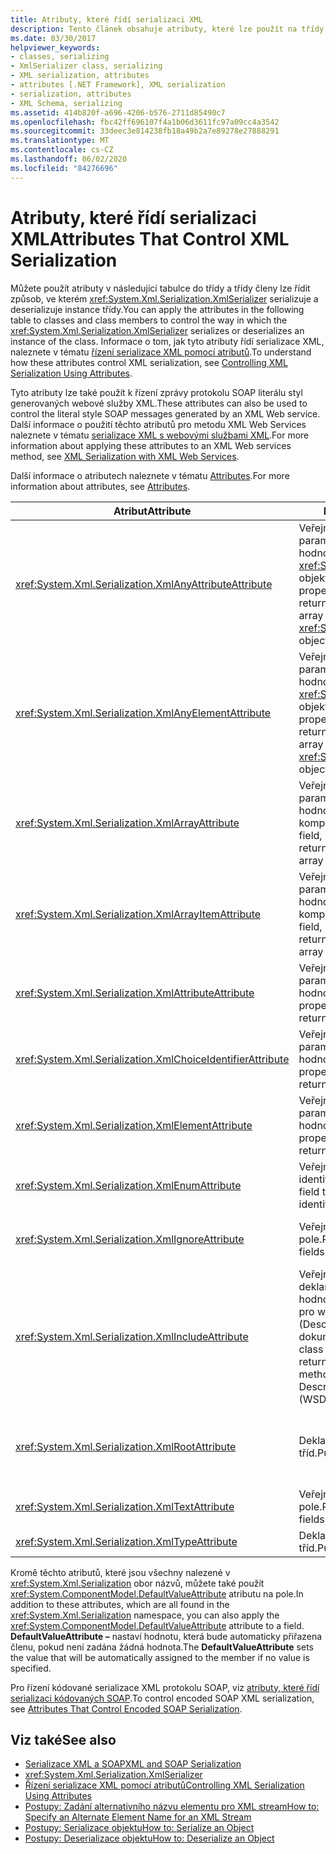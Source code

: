 ```yaml
---
title: Atributy, které řídí serializaci XML
description: Tento článek obsahuje atributy, které lze použít na třídy a členy třídy pro řízení způsobu, jakým objekt XmlSerializer serializace nebo deserializace instance třídy.
ms.date: 03/30/2017
helpviewer_keywords:
- classes, serializing
- XmlSerializer class, serializing
- XML serialization, attributes
- attributes [.NET Framework], XML serialization
- serialization, attributes
- XML Schema, serializing
ms.assetid: 414b820f-a696-4206-b576-2711d85490c7
ms.openlocfilehash: fbc42ff696107f4a1b06d3611fc97a09cc4a3542
ms.sourcegitcommit: 33deec3e814238fb18a49b2a7e89278e27888291
ms.translationtype: MT
ms.contentlocale: cs-CZ
ms.lasthandoff: 06/02/2020
ms.locfileid: "84276696"
---
```

# <a name="attributes-that-control-xml-serialization"></a><span data-ttu-id="511be-103">Atributy, které řídí serializaci XML</span><span class="sxs-lookup"><span data-stu-id="511be-103">Attributes That Control XML Serialization</span></span>
<span data-ttu-id="511be-104">Můžete použít atributy v následující tabulce do třídy a třídy členy lze řídit způsob, ve kterém <xref:System.Xml.Serialization.XmlSerializer> serializuje a deserializuje instance třídy.</span><span class="sxs-lookup"><span data-stu-id="511be-104">You can apply the attributes in the following table to classes and class members to control the way in which the <xref:System.Xml.Serialization.XmlSerializer> serializes or deserializes an instance of the class.</span></span> <span data-ttu-id="511be-105">Informace o tom, jak tyto atributy řídí serializace XML, naleznete v tématu [řízení serializace XML pomocí atributů](controlling-xml-serialization-using-attributes.md).</span><span class="sxs-lookup"><span data-stu-id="511be-105">To understand how these attributes control XML serialization, see [Controlling XML Serialization Using Attributes](controlling-xml-serialization-using-attributes.md).</span></span>  
  
 <span data-ttu-id="511be-106">Tyto atributy lze také použít k řízení zprávy protokolu SOAP literálu styl generovaných webové služby XML.</span><span class="sxs-lookup"><span data-stu-id="511be-106">These attributes can also be used to control the literal style SOAP messages generated by an XML Web service.</span></span> <span data-ttu-id="511be-107">Další informace o použití těchto atributů pro metodu XML Web Services naleznete v tématu [serializace XML s webovými službami XML](xml-serialization-with-xml-web-services.md).</span><span class="sxs-lookup"><span data-stu-id="511be-107">For more information about applying these attributes to an XML Web services method, see [XML Serialization with XML Web Services](xml-serialization-with-xml-web-services.md).</span></span>  
  
 <span data-ttu-id="511be-108">Další informace o atributech naleznete v tématu [Attributes](../attributes/index.md).</span><span class="sxs-lookup"><span data-stu-id="511be-108">For more information about attributes, see [Attributes](../attributes/index.md).</span></span>  
  
|<span data-ttu-id="511be-109">Atribut</span><span class="sxs-lookup"><span data-stu-id="511be-109">Attribute</span></span>|<span data-ttu-id="511be-110">Platí pro</span><span class="sxs-lookup"><span data-stu-id="511be-110">Applies to</span></span>|<span data-ttu-id="511be-111">Určuje</span><span class="sxs-lookup"><span data-stu-id="511be-111">Specifies</span></span>|  
|---------------|----------------|---------------|  
|<xref:System.Xml.Serialization.XmlAnyAttributeAttribute>|<span data-ttu-id="511be-112">Veřejné pole, vlastnost, parametr nebo návratovou hodnotu, která vrátí pole <xref:System.Xml.XmlAttribute> objekty.</span><span class="sxs-lookup"><span data-stu-id="511be-112">Public field, property, parameter, or return value that returns an array of <xref:System.Xml.XmlAttribute> objects.</span></span>|<span data-ttu-id="511be-113">Při deserializaci, pole bude vyplněn <xref:System.Xml.XmlAttribute> objekty, které představují všechny atributy ve formátu XML Neznámý schématu.</span><span class="sxs-lookup"><span data-stu-id="511be-113">When deserializing, the array will be filled with <xref:System.Xml.XmlAttribute> objects that represent all XML attributes unknown to the schema.</span></span>|  
|<xref:System.Xml.Serialization.XmlAnyElementAttribute>|<span data-ttu-id="511be-114">Veřejné pole, vlastnost, parametr nebo návratovou hodnotu, která vrátí pole <xref:System.Xml.XmlElement> objekty.</span><span class="sxs-lookup"><span data-stu-id="511be-114">Public field, property, parameter, or return value that returns an array of <xref:System.Xml.XmlElement> objects.</span></span>|<span data-ttu-id="511be-115">Při deserializaci, je vyplněno pole <xref:System.Xml.XmlElement> objekty, které představují všechny prvky XML Neznámý schématu.</span><span class="sxs-lookup"><span data-stu-id="511be-115">When deserializing, the array is filled with <xref:System.Xml.XmlElement> objects that represent all XML elements unknown to the schema.</span></span>|  
|<xref:System.Xml.Serialization.XmlArrayAttribute>|<span data-ttu-id="511be-116">Veřejné pole, vlastnost, parametr nebo návratovou hodnotu, která vrací pole komplexních objektů.</span><span class="sxs-lookup"><span data-stu-id="511be-116">Public field, property, parameter, or return value that returns an array of complex objects.</span></span>|<span data-ttu-id="511be-117">Členy pole bude generována jako členy do pole XML.</span><span class="sxs-lookup"><span data-stu-id="511be-117">The members of the array will be generated as members of an XML array.</span></span>|  
|<xref:System.Xml.Serialization.XmlArrayItemAttribute>|<span data-ttu-id="511be-118">Veřejné pole, vlastnost, parametr nebo návratovou hodnotu, která vrací pole komplexních objektů.</span><span class="sxs-lookup"><span data-stu-id="511be-118">Public field, property, parameter, or return value that returns an array of complex objects.</span></span>|<span data-ttu-id="511be-119">Odvozené typy, které mohou být zařazeny do pole.</span><span class="sxs-lookup"><span data-stu-id="511be-119">The derived types that can be inserted into an array.</span></span> <span data-ttu-id="511be-120">Obvykle se používá ve spojení s <xref:System.Xml.Serialization.XmlArrayAttribute>.</span><span class="sxs-lookup"><span data-stu-id="511be-120">Usually applied in conjunction with an <xref:System.Xml.Serialization.XmlArrayAttribute>.</span></span>|  
|<xref:System.Xml.Serialization.XmlAttributeAttribute>|<span data-ttu-id="511be-121">Veřejné pole, vlastnost, parametr nebo návratovou hodnotu.</span><span class="sxs-lookup"><span data-stu-id="511be-121">Public field, property, parameter, or return value.</span></span>|<span data-ttu-id="511be-122">Člen bude serializována jako atribut XML.</span><span class="sxs-lookup"><span data-stu-id="511be-122">The member will be serialized as an XML attribute.</span></span>|  
|<xref:System.Xml.Serialization.XmlChoiceIdentifierAttribute>|<span data-ttu-id="511be-123">Veřejné pole, vlastnost, parametr nebo návratovou hodnotu.</span><span class="sxs-lookup"><span data-stu-id="511be-123">Public field, property, parameter, or return value.</span></span>|<span data-ttu-id="511be-124">Člen můžete dále jednoznačně rozlišit pomocí výčet.</span><span class="sxs-lookup"><span data-stu-id="511be-124">The member can be further disambiguated by using an enumeration.</span></span>|  
|<xref:System.Xml.Serialization.XmlElementAttribute>|<span data-ttu-id="511be-125">Veřejné pole, vlastnost, parametr nebo návratovou hodnotu.</span><span class="sxs-lookup"><span data-stu-id="511be-125">Public field, property, parameter, or return value.</span></span>|<span data-ttu-id="511be-126">Pole nebo vlastnost bude serializována jako XML element.</span><span class="sxs-lookup"><span data-stu-id="511be-126">The field or property will be serialized as an XML element.</span></span>|  
|<xref:System.Xml.Serialization.XmlEnumAttribute>|<span data-ttu-id="511be-127">Veřejné pole, které je identifikátor výčtu.</span><span class="sxs-lookup"><span data-stu-id="511be-127">Public field that is an enumeration identifier.</span></span>|<span data-ttu-id="511be-128">Název elementu člen výčtového typu.</span><span class="sxs-lookup"><span data-stu-id="511be-128">The element name of an enumeration member.</span></span>|  
|<xref:System.Xml.Serialization.XmlIgnoreAttribute>|<span data-ttu-id="511be-129">Veřejné vlastnosti a pole.</span><span class="sxs-lookup"><span data-stu-id="511be-129">Public properties and fields.</span></span>|<span data-ttu-id="511be-130">Vlastnosti nebo pole mají být ignorovány, pokud je serializována třídu obsahující.</span><span class="sxs-lookup"><span data-stu-id="511be-130">The property or field should be ignored when the containing class is serialized.</span></span>|  
|<xref:System.Xml.Serialization.XmlIncludeAttribute>|<span data-ttu-id="511be-131">Veřejná odvozené třídy deklarací a návratovými hodnotami veřejné metody pro webové služby WSDL (Description Language) dokumenty.</span><span class="sxs-lookup"><span data-stu-id="511be-131">Public derived class declarations, and return values of public methods for Web Services Description Language (WSDL) documents.</span></span>|<span data-ttu-id="511be-132">Třída by měly být zahrnuty při generování schémat (Chcete-li rozpoznán po serializován).</span><span class="sxs-lookup"><span data-stu-id="511be-132">The class should be included when generating schemas (to be recognized when serialized).</span></span>|  
|<xref:System.Xml.Serialization.XmlRootAttribute>|<span data-ttu-id="511be-133">Deklarace veřejných tříd.</span><span class="sxs-lookup"><span data-stu-id="511be-133">Public class declarations.</span></span>|<span data-ttu-id="511be-134">Ovládací prvky XML serializace atribut cíle jako kořenový element XML.</span><span class="sxs-lookup"><span data-stu-id="511be-134">Controls XML serialization of the attribute target as an XML root element.</span></span> <span data-ttu-id="511be-135">Použijte atribut dále zadejte název oboru názvů a element.</span><span class="sxs-lookup"><span data-stu-id="511be-135">Use the attribute to further specify the namespace and element name.</span></span>|  
|<xref:System.Xml.Serialization.XmlTextAttribute>|<span data-ttu-id="511be-136">Veřejné vlastnosti a pole.</span><span class="sxs-lookup"><span data-stu-id="511be-136">Public properties and fields.</span></span>|<span data-ttu-id="511be-137">Vlastnost nebo pole by měl být serializován jako XML text.</span><span class="sxs-lookup"><span data-stu-id="511be-137">The property or field should be serialized as XML text.</span></span>|  
|<xref:System.Xml.Serialization.XmlTypeAttribute>|<span data-ttu-id="511be-138">Deklarace veřejných tříd.</span><span class="sxs-lookup"><span data-stu-id="511be-138">Public class declarations.</span></span>|<span data-ttu-id="511be-139">Zadejte název a obor názvů XML.</span><span class="sxs-lookup"><span data-stu-id="511be-139">The name and namespace of the XML type.</span></span>|  
  
 <span data-ttu-id="511be-140">Kromě těchto atributů, které jsou všechny nalezené v <xref:System.Xml.Serialization> obor názvů, můžete také použít <xref:System.ComponentModel.DefaultValueAttribute> atributu na pole.</span><span class="sxs-lookup"><span data-stu-id="511be-140">In addition to these attributes, which are all found in the <xref:System.Xml.Serialization> namespace, you can also apply the <xref:System.ComponentModel.DefaultValueAttribute> attribute to a field.</span></span> <span data-ttu-id="511be-141">**DefaultValueAttribute –** nastaví hodnotu, která bude automaticky přiřazena členu, pokud není zadána žádná hodnota.</span><span class="sxs-lookup"><span data-stu-id="511be-141">The **DefaultValueAttribute** sets the value that will be automatically assigned to the member if no value is specified.</span></span>  
  
 <span data-ttu-id="511be-142">Pro řízení kódované serializace XML protokolu SOAP, viz [atributy, které řídí serializaci kódovaných SOAP](attributes-that-control-encoded-soap-serialization.md).</span><span class="sxs-lookup"><span data-stu-id="511be-142">To control encoded SOAP XML serialization, see [Attributes That Control Encoded SOAP Serialization](attributes-that-control-encoded-soap-serialization.md).</span></span>  
  
## <a name="see-also"></a><span data-ttu-id="511be-143">Viz také</span><span class="sxs-lookup"><span data-stu-id="511be-143">See also</span></span>

- [<span data-ttu-id="511be-144">Serializace XML a SOAP</span><span class="sxs-lookup"><span data-stu-id="511be-144">XML and SOAP Serialization</span></span>](xml-and-soap-serialization.md)
- <xref:System.Xml.Serialization.XmlSerializer>
- [<span data-ttu-id="511be-145">Řízení serializace XML pomocí atributů</span><span class="sxs-lookup"><span data-stu-id="511be-145">Controlling XML Serialization Using Attributes</span></span>](controlling-xml-serialization-using-attributes.md)
- [<span data-ttu-id="511be-146">Postupy: Zadání alternativního názvu elementu pro XML stream</span><span class="sxs-lookup"><span data-stu-id="511be-146">How to: Specify an Alternate Element Name for an XML Stream</span></span>](how-to-specify-an-alternate-element-name-for-an-xml-stream.md)
- [<span data-ttu-id="511be-147">Postupy: Serializace objektu</span><span class="sxs-lookup"><span data-stu-id="511be-147">How to: Serialize an Object</span></span>](how-to-serialize-an-object.md)
- [<span data-ttu-id="511be-148">Postupy: Deserializace objektu</span><span class="sxs-lookup"><span data-stu-id="511be-148">How to: Deserialize an Object</span></span>](how-to-deserialize-an-object.md)
